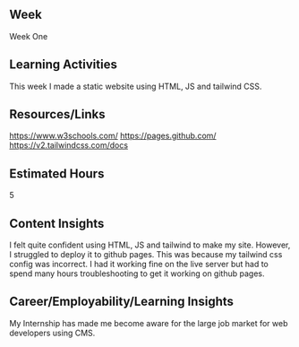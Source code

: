 Week
----
Week One


Learning Activities
------------------
This week I made a static website using HTML, JS and tailwind CSS. 


Resources/Links
---------------
https://www.w3schools.com/ 
https://pages.github.com/
https://v2.tailwindcss.com/docs

Estimated Hours
---------------
5

Content Insights
----------------
I felt quite confident using HTML, JS and tailwind to make my site. However, I struggled to deploy it to github pages. This was because my tailwind css config was incorrect. I had it working fine on the live server but had to spend many hours troubleshooting to get it working on github pages. 

Career/Employability/Learning Insights
--------------------------------------

My Internship has made me become aware for the large job market for web developers using CMS.